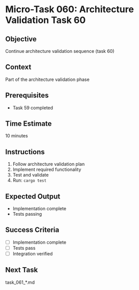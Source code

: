 # Micro-Task 060: Architecture Validation Task 60

## Objective
Continue architecture validation sequence (task 60)

## Context
Part of the architecture validation phase

## Prerequisites
- Task 59 completed

## Time Estimate
10 minutes

## Instructions
1. Follow architecture validation plan
2. Implement required functionality
3. Test and validate
4. Run: `cargo test`

## Expected Output
- Implementation complete
- Tests passing

## Success Criteria
- [ ] Implementation complete
- [ ] Tests pass
- [ ] Integration verified

## Next Task
task_061_*.md